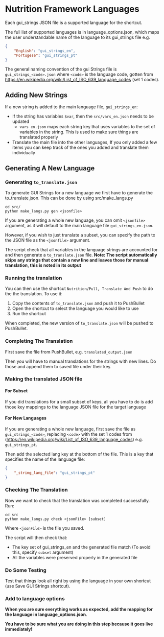# Nutrition Framework Languages
Each gui_strings JSON file is a supported language for the shortcut.

The full list of supported languages is in language_options.json, which maps the user understandable name of the language to its gui_strings file e.g.

```json
{
	"English": "gui_strings_en",
	"Portugese": "gui_strings_pt"
}
```

The general naming convention of the gui Strings file is `gui_strings_<code>.json` where `<code>` is the language code, gotten from https://en.wikipedia.org/wiki/List_of_ISO_639_language_codes (set 1 codes).

## Adding New Strings
If a new string is added to the main language file, `gui_strings_en`:

- If the string has variables `$var`, then the `src/vars_en.json` needs to be updated
	- `vars_en.json` maps each string key that uses variables to the set of variables in the string. This is used to make sure things are translated properly
- Translate the main file into the other languages, If you only added a few items you can keep track of the ones you added and translate them individually


## Generating A New Language
### Generating `to_translate.json`
To generate GUI Strings for a new language we first have to generate the to_translate.json. This can be done by using src/make_langs.py

```
cd src/
python make_langs.py gen <jsonfile>
```

If you are generating a whole new language, you can omit `<jsonfile>` argument, as it will default to the main language file `gui_strings_en.json`.

However, if you wish to just translate a subset, you can specify the path to the JSON file as the `<jsonfile>` argument.

The script check that all variables in the language strings are accounted for and then generate a `to_translate.json` file. **Note: The script automatically skips any strings that contain a new line and leaves those for manual translation, this is noted in its output**

### Running the translation
You can then use the shortcut `Nutrition/Pull, Translate And Push` to do the the translation. To use it:
1. Copy the contents of `to_translate.json` and push it to PushBullet
2. Open the shortcut to select the language you would like to use
3. Run the shortcut

When completed, the new version of `to_translate.json` will be pushed to PushBullet.

### Completing The Translation
First save the file from PushBullet, e.g. `translated_output.json`

Then you will have to manual translations for the strings with new lines. Do those and append them to saved file under their key.

### Making the translated JSON file
#### For Subset
If you did translations for a small subset of keys, all you have to do is add those key mappings to the language JSON file for the target language

#### For New Languages
If you are generating a whole new language, first save the file as `gui_strings_<code>`, replacing `<code>` with the set 1 codes from (https://en.wikipedia.org/wiki/List_of_ISO_639_language_codes) e.g. `gui_strings_pt`.

Then add the selected lang key at the bottom of the file. This is a key that specifies the name of the language file:

```json
{
	"_string_lang_file": "gui_strings_pt"
}
```


### Checking The Translation
Now we want to check that the translation was completed successfully. Run:

```
cd src
python make_langs.py check <jsonFile> [subset]
```

Where `<jsonFile>` is the file you saved.

The script will then check that:
- The key set of gui_strings_en and the generated file match (To avoid this, specify `subset` argument)
- All the variables were preserved properly in the generated file

### Do Some Testing
Test that things look all right by using the language in your own shortcut (use Save GUI Strings shortcut).

### Add to language options
**When you are sure everything works as expected, add the mapping for the language in language_options.json**.

**You have to be sure what you are doing in this step because it goes live immediately!**
